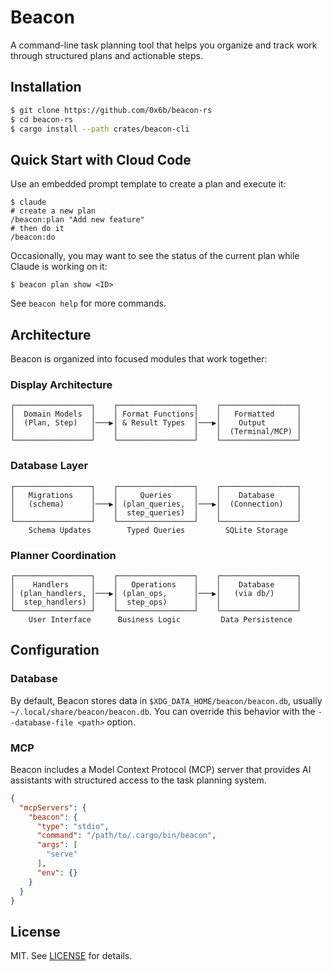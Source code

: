 # Beacon

A command-line task planning tool that helps you organize and track work through structured plans and actionable steps.

## Installation

```bash
$ git clone https://github.com/0x6b/beacon-rs
$ cd beacon-rs
$ cargo install --path crates/beacon-cli
```

## Quick Start with Cloud Code

Use an embedded prompt template to create a plan and execute it:

```console
$ claude
# create a new plan
/beacon:plan "Add new feature"
# then do it
/beacon:do
```

Occasionally, you may want to see the status of the current plan while Claude is working on it:

```console
$ beacon plan show <ID>
```

See `beacon help` for more commands.

## Architecture

Beacon is organized into focused modules that work together:

### Display Architecture
```text
┌─────────────────┐    ┌─────────────────┐    ┌─────────────────┐
│  Domain Models  │    │ Format Functions│    │   Formatted     │
│  (Plan, Step)   │───▶│ & Result Types  │───▶│    Output       │
│                 │    │                 │    │  (Terminal/MCP) │
└─────────────────┘    └─────────────────┘    └─────────────────┘
```

### Database Layer
```text
┌─────────────────┐    ┌─────────────────┐    ┌─────────────────┐
│   Migrations    │    │     Queries     │    │    Database     │
│   (schema)      │───▶│ (plan_queries,  │───▶│  (Connection)   │
│                 │    │  step_queries)  │    │                 │
└─────────────────┘    └─────────────────┘    └─────────────────┘
    Schema Updates        Typed Queries         SQLite Storage
```

### Planner Coordination
```text
┌─────────────────┐    ┌─────────────────┐    ┌─────────────────┐
│    Handlers     │    │   Operations    │    │    Database     │
│ (plan_handlers, │───▶│ (plan_ops,      │───▶│   (via db/)     │
│  step_handlers) │    │  step_ops)      │    │                 │
└─────────────────┘    └─────────────────┘    └─────────────────┘
    User Interface      Business Logic         Data Persistence
```

## Configuration

### Database

By default, Beacon stores data in `$XDG_DATA_HOME/beacon/beacon.db`, usually `~/.local/share/beacon/beacon.db`. You can override this behavior with the `--database-file <path>` option.

### MCP

Beacon includes a Model Context Protocol (MCP) server that provides AI assistants with structured access to the task planning system.

```json
{
  "mcpServers": {
    "beacon": {
      "type": "stdio",
      "command": "/path/to/.cargo/bin/beacon",
      "args": [
        "serve"
      ],
      "env": {}
    }
  }
}
```

## License

MIT. See [LICENSE](LICENSE) for details.
